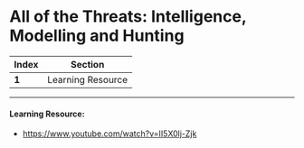 # All of the Threats: Intelligence, Modelling and Hunting 
Index | Section
--- | ---
**1** | Learning Resource

___


#### Learning Resource: 

* https://www.youtube.com/watch?v=II5X0lj-Zjk
